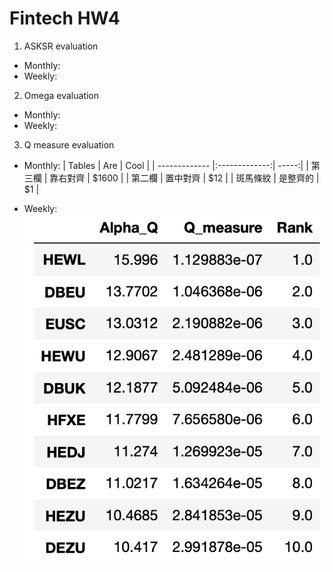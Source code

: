 # Fintech HW4
1. ASKSR evaluation
* Monthly:
* Weekly:


2. Omega evaluation
* Monthly:
* Weekly:


3. Q measure evaluation
* Monthly:
| Tables        | Are           | Cool  |
| ------------- |:-------------:| -----:|
| 第三欄        | 靠右對齊      | $1600 |
| 第二欄        | 置中對齊      |   $12 |
| 斑馬條紋      | 是整齊的      |    $1 |

* Weekly:
![image](https://github.com/BrandNewXP/Fintech_Final/blob/master/HW4/Rank_Form/Weekly.png)
